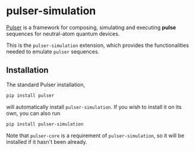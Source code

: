 # pulser-simulation

[Pulser](https://pypi.org/project/pulser/) is a framework for composing, simulating and executing **pulse** sequences for neutral-atom quantum devices.

This is the `pulser-simulation` extension, which provides the functionalities needed to emulate `pulser` sequences.

## Installation

The standard Pulser installation,

```bash
pip install pulser
```

will automatically install `pulser-simulation`. If you wish to install it on its own, you can also run

```bash
pip install pulser-simulation
```

Note that `pulser-core` is a requirement of `pulser-simulation`, so it will be installed if it hasn't been already.
